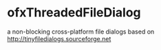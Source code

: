 # ofxThreadedFileDialog
a non-blocking cross-platform file dialogs based on http://tinyfiledialogs.sourceforge.net

